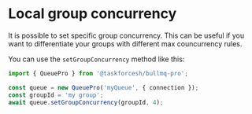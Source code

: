 # Local group concurrency

It is possible to set specific group concurrency. This can be useful if you want to differentiate your groups with different max councurrency rules.

You can use the `setGroupConcurrency` method like this:

```typescript
import { QueuePro } from '@taskforcesh/bullmq-pro';

const queue = new QueuePro('myQueue', { connection });
const groupId = 'my group';
await queue.setGroupConcurrency(groupId, 4);
```
